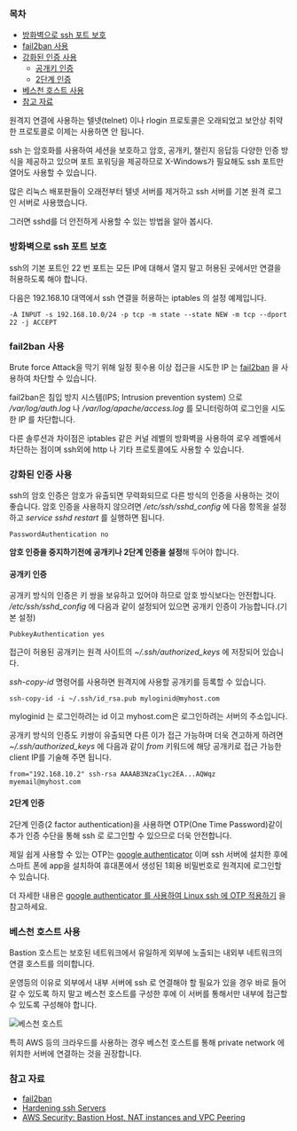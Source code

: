 ### 목차 

* [방화벽으로 ssh 포트 보호](#방화벽으로-ssh-포트-보호)
* [fail2ban 사용](#fail2ban-사용)
* [강화된 인증 사용](#강화된-인증-사용)
  * [공개키 인증](#공개키-인증)
  * [2단계 인증](#2단계-인증)
* [베스천 호스트 사용](#베스천-호스트-사용)
* [참고 자료](#참고-자료)

원격지 연결에 사용하는 텔넷(telnet) 이나 rlogin 프로토콜은 오래되었고 보안상 취약한 프로토콜로 이제는 사용하면 안 됩니다.

ssh 는 암호화를 사용하여 세션을 보호하고 암호, 공개키, 챌린지 응답등 다양한 인증 방식을 제공하고 있으며 포트 포워딩을 제공하므로 X-Windows가 필요해도 ssh 포트만 열어도 사용할 수 있습니다.

많은 리눅스 배포판들이 오래전부터 텔넷 서버를 제거하고 ssh 서버를 기본 원격 로그인 서버로 사용했습니다.

그러면 sshd를 더 안전하게 사용할 수 있는 방법을 알아 봅시다.

### 방화벽으로 ssh 포트 보호

ssh의 기본 포트인 22 번 포트는 모든 IP에 대해서 열지 말고 허용된 곳에서만 연결을 허용하도록 해야 합니다.

다음은 192.168.10 대역에서 ssh 연결을 허용하는 iptables 의 설정 예제입니다.

```
-A INPUT -s 192.168.10.0/24 -p tcp -m state --state NEW -m tcp --dport 22 -j ACCEPT
```

### fail2ban 사용

Brute force Attack을 막기 위해 일정 횟수용 이상 접근을 시도한 IP 는 [fail2ban](http://www.fail2ban.org/) 을 사용하여 차단할 수 있습니다.

fail2ban은 침입 방지 시스템(IPS; Intrusion prevention system) 으로 */var/log/auth.log* 나 */var/log/apache/access.log* 를 모니터링하여 로그인을 시도한 IP 를 차단합니다.

다른 솔루션과 차이점은 iptables 같은 커널 레벨의 방화벽을 사용하여 로우 레벨에서 차단하는 점이며 ssh외에 http 나 기타 프로토콜에도 사용할 수 있습니다.

### 강화된 인증 사용

ssh의 암호 인증은 암호가 유출되면 무력화되므로 다른 방식의 인증을 사용하는 것이 좋습니다.
암호 인증을 사용하지 않으려면 */etc/ssh/sshd_config* 에 다음 항목을 설정하고 *service sshd restart* 를 실행하면 됩니다.

```
PasswordAuthentication no
```

**암호 인증을 중지하기전에 공개키나 2단계 인증을 설정**해 두어야 합니다.

#### 공개키 인증

공개키 방식의 인증은 키 쌍을 보유하고 있어야 하므로 암호 방식보다는 안전합니다.
*/etc/ssh/sshd_config* 에 다음과 같이 설정되어 있으면 공개키 인증이 가능합니다.(기본 설정)


```
PubkeyAuthentication yes
```

접근이 허용된 공개키는 원격 사이트의  *~/.ssh/authorized_keys* 에 저장되어 있습니다.

*ssh-copy-id* 명령어를 사용하면 원격지에 사용할 공개키를 등록할 수 있습니다.

```
ssh-copy-id -i ~/.ssh/id_rsa.pub myloginid@myhost.com
```

myloginid 는 로그인하려는 id 이고 myhost.com은 로그인하려는 서버의 주소입니다.


공개키 방식의 인증도 키쌍이 유출되면 다른 이가 접근 가능하며 더욱 견고하게 하려면 *~/.ssh/authorized_keys* 에 다음과 같이 *from* 키워드에 해당 공개키로 접근 가능한 client IP를 기술해 주면 됩니다.

```
from="192.168.10.2" ssh-rsa AAAAB3NzaC1yc2EA...AQWqz myemail@myhost.com
``` 

#### 2단계 인증

2단계 인증(2 factor authentication)을 사용하면 OTP(One Time Password)같이 추가 인증 수단을 통해 ssh 로 로그인할 수 있으므로 더욱 안전합니다.

제일 쉽게 사용할 수 있는 OTP는 [google authenticator](https://github.com/google/google-authenticator) 이며 ssh 서버에 설치한 후에 스마트 폰에 app을 설치하여 휴대폰에서 생성된 1회용 비밀번호로 원격지에 로그인할 수 있습니다.

더 자세한 내용은 [google authenticator 를 사용하여 Linux ssh 에 OTP 적용하기](https://www.lesstif.com/pages/viewpage.action?pageId=24444948) 을 참고하세요.

### 베스천 호스트 사용

Bastion 호스트는 보호된 네트워크에서 유일하게 외부에 노출되는 내외부 네트워크의 연결 호스트를 의미합니다.

운영등의 이유로 외부에서 내부 서버에 ssh 로 연결해야 할 필요가 있을 경우 바로 들어갈 수 있도록 하지 말고 베스천 호스트를 구성한 후에 이 서버를 통해서만 내부에 접근할 수 있도록 구성해야 합니다. 

![베스천 호스트](http://cloudacademy.com/blog/wp-content/uploads/2015/11/aws-bastion-host-1.png "베스천 호스트")

특히 AWS 등의 크라우드를 사용하는 경우 베스천 호스트를 통해 private network 에 위치한 서버에 연결하는 것을 권장합니다.


### 참고 자료
* [fail2ban](http://www.fail2ban.org/wiki/index.php/Main_Page)
* [Hardening ssh Servers](https://feeding.cloud.geek.nz/posts/hardening-ssh-servers/)
* [AWS Security: Bastion Host, NAT instances and VPC Peering](http://cloudacademy.com/blog/aws-bastion-host-nat-instances-vpc-peering-security/)